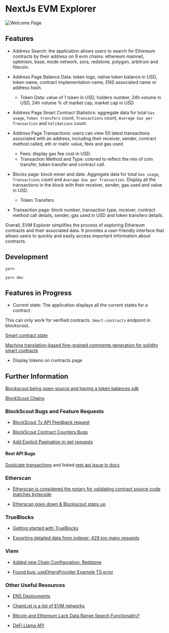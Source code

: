 # NextJs EVM Explorer

![Welcome Page](https://github.com/Pfed-prog/NextJsExplorer/blob/main/assets/evmexplorer.png)

## Features

- Address Search: the application allows users to search for Ethereum contracts by their address on 9 evm chains: ethereum mainnet, optimism, base, mode network, zora, redstone, polygon, arbitrum and filecoin.

- Address Page Balance Data: token logo, native token balance in USD, token name, contract implementation name, ENS associated name or address hash.

  - Token Data: value of 1 token in USD, holders number, 24h volume in USD, 24h volume % of market cap, market cap in USD.

- Address Page Smart Contract Statistics: aggregate data for total `Gas usage`, `Token transfers` count, `Transactions` count, `Average Gas per Transaction` and `Validations` count.

- Address Page Transactions: users can view 50 latest transactions associated with an address, including their receiver, sender, contract method called, eth or matic value, fees and gas used.

  - Fees: display gas fee cost in USD.
  - Transaction Method and Type: colored to reflect the mix of coin transfer, token transfer and contract call.

- Blocks page: block miner and date. Aggregate data for total `Gas usage`, `Transactions` count and `Average Gas per Transaction`. Display all the transactions in the block with their receiver, sender, gas used and value in USD.

  - Token Transfers

- Transaction page: block number, transaction type, receiver, contract method call details, sender, gas used in USD and token transfers details.

Overall, EVM Explorer simplifies the process of exploring Ethereum contracts and their associated data. It provides a user-friendly interface that allows users to quickly and easily access important information about contracts.

## Development

`yarn`

`yarn dev`

## Features in Progress

- Current state: The application displays all the current states for a contract.

This can only work for verified contracts. `Smart-contracts` endpoint in blockscout.

[Smart contract state](https://ethereum.stackexchange.com/questions/159456/extract-read-write-set-of-state-variables-from-a-smart-contract)

[Machine translation-based fine-grained comments generation for solidity smart contracts](https://www.sciencedirect.com/science/article/abs/pii/S0950584922001744)

- Display tokens on contracts page

## Further Information

[Blockscout being open-source and having a token balances sdk](https://stackoverflow.com/a/79314977/13943679)

[BlockScout Chains](https://www.blockscout.com/chains-and-projects)

### BlockScout Bugs and Feature Requests

- [BlockScout Tx API Feedback request](https://blockscout.canny.io/feedback/p/what-is-the-meaning-behind-tx-api-outputs)

- [BlockScout Contract Counters Bugs](https://blockscout.canny.io/feedback/p/contract-counters-bugs)

- [Add Explicit Pagination in get requests](https://blockscout.canny.io/feature-requests/p/add-explicit-pagination-in-get-requests)

#### Rest API Bugs

[Duplciate transactions](https://blockscout.canny.io/feedback/p/duplicate-variables-when-fetching-transactions) and linked [rest api issue in docs](https://github.com/blockscout/docs/issues/366)

### Etherscan

- [Etherscan is considered the notary for validating contract source-code matches bytecode](https://x.com/dmihal/status/1791622407653904880)

- [Etherscan goes down & Blockscout steps up](https://www.blog.blockscout.com/blockscout-news-april-2024/)

### TrueBlocks

- [Getting started with TrueBlocks](https://github.com/TrueBlocks/trueblocks-core/issues/3700)

- [Exporting detailed data from indexer: 429 too many requests](https://github.com/TrueBlocks/trueblocks-core/issues/3703)

### Viem

- [Added new Chain Configuration: Redstone](https://github.com/wevm/viem/pull/2315)

- [Found bug: useEthersProvider Example TS error](https://github.com/wevm/wagmi/issues/3923)

### Other Useful Resources

- [ENS Deployments](https://docs.ens.domains/learn/deployments)

- [ChainList is a list of EVM networks](https://chainlist.org/)

- [Bitcoin and Ethereum Lack Data Range Search Functionality?](https://ingeun92.medium.com/bitcoin-and-ethereum-lack-data-range-search-functionality-41acfa1f5279)

- [DeFi Llama API](https://defillama.com/docs/api)
